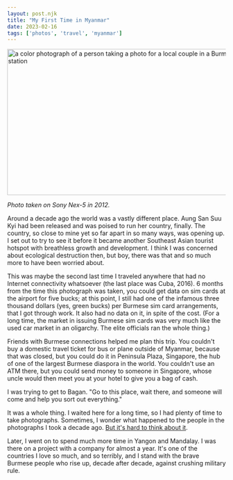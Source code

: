 ```yaml
---
layout: post.njk
title: "My First Time in Myanmar"
date: 2023-02-16
tags: ['photos', 'travel', 'myanmar']
---
```

<img src="/img/332101159b.jpg" width="600" height="336" alt="a color photograph of a person taking a photo for a local couple in a Burmese bus station" />

*Photo taken on Sony Nex-5 in 2012.*

Around a decade ago the world was a vastly different place. Aung San Suu Kyi had been released and was poised to run her country, finally. The country, so close to mine yet so far apart in so many ways, was opening up. I set out to try to see it before it became another Southeast Asian tourist hotspot with breathless growth and development. I think I was concerned about ecological destruction then, but boy, there was that and so much more to have been worried about.

This was maybe the second last time I traveled anywhere that had no Internet connectivity whatsoever (the last place was Cuba, 2016). 6 months from the time this photograph was taken, you could get data on sim cards at the airport for five bucks; at this point, I still had one of the infamous three thousand dollars (yes, green bucks) per Burmese sim card arrangements, that I got through work. It also had no data on it, in spite of the cost. (For a long time, the market in issuing Burmese sim cards was very much like the used car market in an oligarchy. The elite officials ran the whole thing.)

Friends with Burmese connections helped me plan this trip. You couldn't buy a domestic travel ticket for bus or plane outside of Myanmar, because that was closed, but you could do it in Peninsula Plaza, Singapore, the hub of one of the largest Burmese diaspora in the world. You couldn't use an ATM there, but you could send money to someone in Singapore, whose uncle would then meet you at your hotel to give you a bag of cash.

I was trying to get to Bagan. "Go to this place, wait there, and someone will come and help you sort out everything."

It was a whole thing. I waited here for a long time, so I had plenty of time to take photographs. Sometimes, I wonder what happened to the people in the photographs I took a decade ago. [But it's hard to think about it](https://thediplomat.com/2023/02/its-time-for-myanmars-neighbors-to-sideline-the-military-junta/).

Later, I went on to spend much more time in Yangon and Mandalay. I was there on a project with a company for almost a year. It's one of the countries I love so much, and so terribly, and I stand with the brave Burmese people who rise up, decade after decade, against crushing military rule.
